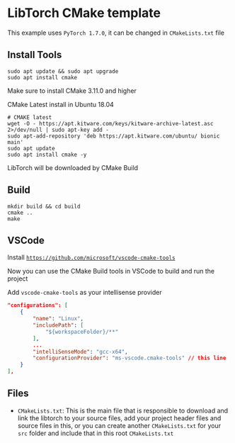 # LibTorch CMake template

This example uses `PyTorch 1.7.0`, it can be changed in `CMakeLists.txt` file

## Install Tools

```shell
sudo apt update && sudo apt upgrade
sudo apt install cmake
```

Make sure to install CMake 3.11.0 and higher

CMake Latest install in Ubuntu 18.04

```shell
# CMAKE latest
wget -O - https://apt.kitware.com/keys/kitware-archive-latest.asc 2>/dev/null | sudo apt-key add -
sudo apt-add-repository 'deb https://apt.kitware.com/ubuntu/ bionic main'
sudo apt update
sudo apt install cmake -y
```

LibTorch will be downloaded by CMake Build

## Build

```shell
mkdir build && cd build
cmake ..
make
```

## VSCode

Install [`https://github.com/microsoft/vscode-cmake-tools`](https://github.com/microsoft/vscode-cmake-tools)

Now you can use the CMake Build tools in VSCode to build and run the project

Add `vscode-cmake-tools` as your intellisense provider

```json
"configurations": [
    {
        "name": "Linux",
        "includePath": [
            "${workspaceFolder}/**"
        ],
        ...
        "intelliSenseMode": "gcc-x64",
        "configurationProvider": "ms-vscode.cmake-tools" // this line
    }
],
```

## Files

-   `CMakeLists.txt`: This is the main file that is responsible to download and link the libtorch to your source files, add your project header files and source files in this, or you can create another `CMakeLists.txt` for your `src` folder and include that in this root `CMakeLists.txt`
